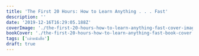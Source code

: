 ```yaml
---
title: 'The First 20 Hours: How to Learn Anything . . . Fast'
description: ''
date: '2019-12-16T16:29:05.188Z'
coverImage: './the-first-20-hours-how-to-learn-anything-fast-cover-image.jpg'
bookCover: './the-first-20-hours-how-to-learn-anything-fast-book-cover.jpg'
tags: ['เล่าหนังสือ']
draft: true
---
```

